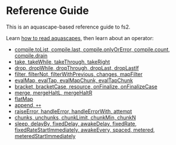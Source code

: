 # Reference Guide

This is an aquascape-based reference guide to fs2.

Learn [how to read aquascapes](../README.md#how-to-read-the-diagrams), then learn about an operator:

 - [compile.toList, compile.last, compile.onlyOrError, compile.count, compile.drain](compile.md)
 - [take, takeWhile, takeThrough, takeRight](take.md)
 - [drop, dropWhile, dropThrough, dropLast, dropLastIf](drop.md)
 - [filter, filterNot, filterWithPrevious, changes, mapFilter](filter.md)
 - [evalMap, evalTap, evalMapChunk, evalTapChunk](evalMap.md)
 - [bracket, bracketCase, resource, onFinalize, onFinalizeCase](bracket.md)
 - [merge, mergeHaltL, mergeHaltR](merge.md)
 - [flatMap](flatMap.md)
 - [append, `++`](append.md)
 - [raiseError, handleError, handleErrorWith, attempt](errors.md)
 - [chunks, unchunks, chunkLimit, chunkMin, chunkN](chunk.md)
 - [sleep, delayBy, fixedDelay, awakeDelay, fixedRate, fixedRateStartImmediately, awakeEvery, spaced, metered, meteredStartImmediately](time.md)
